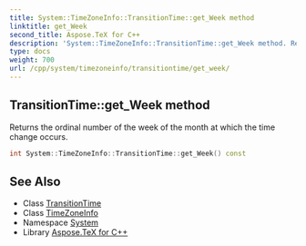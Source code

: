 ```yaml
---
title: System::TimeZoneInfo::TransitionTime::get_Week method
linktitle: get_Week
second_title: Aspose.TeX for C++
description: 'System::TimeZoneInfo::TransitionTime::get_Week method. Returns the ordinal number of the week of the month at which the time change occurs in C++.'
type: docs
weight: 700
url: /cpp/system/timezoneinfo/transitiontime/get_week/
---
```

## TransitionTime::get_Week method


Returns the ordinal number of the week of the month at which the time change occurs.

```cpp
int System::TimeZoneInfo::TransitionTime::get_Week() const
```

## See Also

* Class [TransitionTime](../)
* Class [TimeZoneInfo](../../)
* Namespace [System](../../../)
* Library [Aspose.TeX for C++](../../../../)
